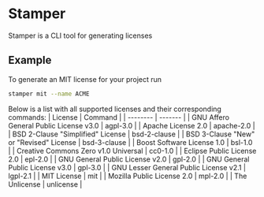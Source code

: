# Stamper

Stamper is a CLI tool for generating licenses

## Example

To generate an MIT license for your project run

```sh
stamper mit --name ACME
```

Below is a list with all supported licenses and their corresponding commands:
| License | Command |
| -------- | ------- |
| GNU Affero General Public License v3.0 | agpl-3.0 |
| Apache License 2.0 | apache-2.0 |
| BSD 2-Clause "Simplified" License | bsd-2-clause |
| BSD 3-Clause "New" or "Revised" License | bsd-3-clause |
| Boost Software License 1.0 | bsl-1.0 |
| Creative Commons Zero v1.0 Universal | cc0-1.0 |
| Eclipse Public License 2.0 | epl-2.0 |
| GNU General Public License v2.0 | gpl-2.0 |
| GNU General Public License v3.0 | gpl-3.0 |
| GNU Lesser General Public License v2.1 | lgpl-2.1 |
| MIT License | mit |
| Mozilla Public License 2.0 | mpl-2.0 |
| The Unlicense | unlicense |
